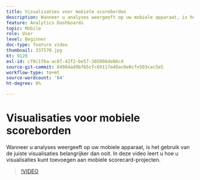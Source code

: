 ```yaml
---
title: Visualisaties voor mobiele scoreborden
description: Wanneer u analyses weergeeft op uw mobiele apparaat, is het gebruik van de juiste visualisaties belangrijker dan ooit. In deze video leert u hoe u visualisaties kunt toevoegen aan mobiele scorecard-projecten.
feature: Analytics Dashboards
topic: Mobile
role: User
level: Beginner
doc-type: feature video
thumbnail: 337570.jpg
kt: 9126
exl-id: cf9c1f6a-ac07-42f2-be57-305006de86cd
source-git-commit: 84984ad9bf65cfc69117e40ac0e0cfe503cac5e5
workflow-type: tm+mt
source-wordcount: '64'
ht-degree: 0%

---
```


# Visualisaties voor mobiele scoreborden

Wanneer u analyses weergeeft op uw mobiele apparaat, is het gebruik van de juiste visualisaties belangrijker dan ooit. In deze video leert u hoe u visualisaties kunt toevoegen aan mobiele scorecard-projecten.

>[!VIDEO](https://video.tv.adobe.com/v/3445772/?quality=12&learn=on&captions=dut)
